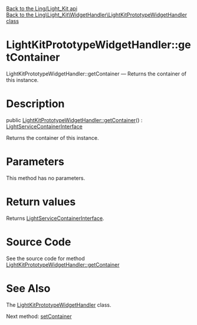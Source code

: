[Back to the Ling/Light_Kit api](https://github.com/lingtalfi/Light_Kit/blob/master/doc/api/Ling/Light_Kit.md)<br>
[Back to the Ling\Light_Kit\WidgetHandler\LightKitPrototypeWidgetHandler class](https://github.com/lingtalfi/Light_Kit/blob/master/doc/api/Ling/Light_Kit/WidgetHandler/LightKitPrototypeWidgetHandler.md)


LightKitPrototypeWidgetHandler::getContainer
================



LightKitPrototypeWidgetHandler::getContainer — Returns the container of this instance.




Description
================


public [LightKitPrototypeWidgetHandler::getContainer](https://github.com/lingtalfi/Light_Kit/blob/master/doc/api/Ling/Light_Kit/WidgetHandler/LightKitPrototypeWidgetHandler/getContainer.md)() : [LightServiceContainerInterface](https://github.com/lingtalfi/Light/blob/master/doc/api/Ling/Light/ServiceContainer/LightServiceContainerInterface.md)




Returns the container of this instance.




Parameters
================

This method has no parameters.


Return values
================

Returns [LightServiceContainerInterface](https://github.com/lingtalfi/Light/blob/master/doc/api/Ling/Light/ServiceContainer/LightServiceContainerInterface.md).








Source Code
===========
See the source code for method [LightKitPrototypeWidgetHandler::getContainer](https://github.com/lingtalfi/Light_Kit/blob/master/WidgetHandler/LightKitPrototypeWidgetHandler.php#L31-L34)


See Also
================

The [LightKitPrototypeWidgetHandler](https://github.com/lingtalfi/Light_Kit/blob/master/doc/api/Ling/Light_Kit/WidgetHandler/LightKitPrototypeWidgetHandler.md) class.

Next method: [setContainer](https://github.com/lingtalfi/Light_Kit/blob/master/doc/api/Ling/Light_Kit/WidgetHandler/LightKitPrototypeWidgetHandler/setContainer.md)<br>

